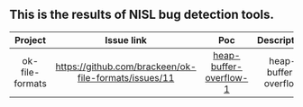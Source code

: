 ## This is the results of NISL bug detection tools.

|     Project     |            Issue link           |            Poc           |      Description      |   Name   |    Date    |   IssueState   |   Date   |   CVE   |
| :-------------: | :-----------------------------: | :----------------------: | :-------------------: | :------: | :--------: | :------------: | :-------:|:-------:|
| ok-file-formats      | https://github.com/brackeen/ok-file-formats/issues/11 | [heap-buffer-overflow-1](https://github.com/NISL-SecurityGroup/NISL-BugDetection/blob/main/project/ok-file-formats/heap-buffer-overflow-1/heap-buffer-overflow-1.jpg)  | heap-buffer-overflow  |   xxrz   |  2021/3/5  |  Ensure  |  2021/3/8| submitting  |
